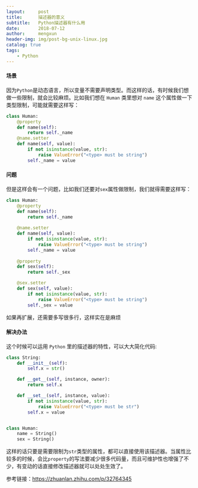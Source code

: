 ```yaml
---
layout:     post
title:      描述器的意义
subtitle:   Python描述器有什么用
date:       2018-07-12
author:     mengxun
header-img: img/post-bg-unix-linux.jpg
catalog: true
tags:
    - Python
---
```


#### 场景

因为`Python`是动态语言，所以变量不需要声明类型。而这样的话，有时候我们想做一些限制，就会比较麻烦。比如我们想在 `Human` 类里想对 `name` 这个属性做一下类型限制，可能就需要这样写：

```python
class Human:
    @property
    def name(self):
        return self._name
    @name.setter
    def name(self, value):
        if not isinstance(value, str):
            raise ValueError("<type> must be string")
        self._name = value
```

#### 问题

但是这样会有一个问题，比如我们还要对`sex`属性做限制，我们就得需要这样写：

```python
class Human:
    @property
    def name(self):
        return self._name
    
    @name.setter
    def name(self, value):
        if not isinstance(value, str):
            raise ValueError("<type> must be string")
        self._name = value
        
    @property
    def sex(self):
        return self._sex

    @sex.setter
    def sex(self, value):
        if not isinstance(value, str):
            raise ValueError("<type> must be string")
        self._sex = value
```

如果再扩展，还需要多写很多行，这样实在是麻烦

#### 解决办法

这个时候可以运用 `Python` 里的描述器的特性，可以大大简化代码:

```Python
class String:
    def __init__(self):
        self.x = str()

    def __get__(self, instance, owner):
        return self.x

    def __set__(self, instance, value):
        if not isinstance(value, str):
            raise ValueError("<type> must be str")
        self.x = value


class Human:
    name = String()
    sex = String()
```

这样的话只要是需要限制为`str`类型的属性，都可以直接使用该描述器。当属性比较多的时候，会比`property`的写法要减少很多代码量，而且可维护性也增强了不少，有变动的话直接修改描述器就可以处处生效了。

参考链接：https://zhuanlan.zhihu.com/p/32764345

